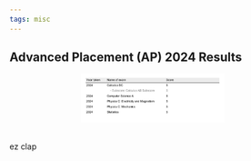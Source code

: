 ```yaml
---
tags: misc
---
```


## Advanced Placement (AP) 2024 Results

<center>
  <img src="/media/AP.jpg" width="50%">
</center>

<br>

ez clap
